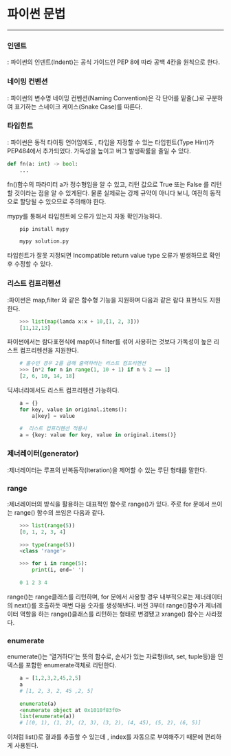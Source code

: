 # 파이썬 문법
------------------------------------------------------------------------------------------------------------------------------------------------------------
### 인덴트
: 파이썬의 인덴트(Indent)는 공식 가이드인 PEP 8에 따라 공백 4칸을 원칙으로 한다.

### 네이밍 컨벤션
: 파이썬의 변수명 네이밍 컨벤션(Naming Convention)은 각 단어를 밑줄(_)로 구분하여 표기하는 스네이크 케이스(Snake Case)를 따른다.

### 타입힌트
: 파이썬은 동적 타이핑 언어임에도 , 타입을 지정할 수 있는 타입힌트(Type Hint)가 PEP484에서 추가되었다.
가독성을 높이고 버그 발생확률을 줄일 수 있다.

```Python
def fn(a: int) -> bool:
    ...
```

fn()함수의 파라미터 a가 정수형임을 알 수 있고, 리턴 값으로 True 또는 False 를 리턴할 것이라는 점을 알 수 있게된다.
물론 실제로는 강제 규약이 아니다 보니, 여전히 동적으로 할당될 수 있으므로 주의해야 한다.

mypy를 통해서 타입힌트에 오류가 있는지 자동 확인가능하다.

```Python
    pip install mypy

    mypy solution.py
```

타입힌트가 잘못 지정되면 Incompatible return value type 오류가 발생하므로 확인 후 수정할 수 있다.

### 리스트 컴프리헨션
:파이썬은 map,filter 와 같은 함수형 기능을 지원하며 다음과 같은 람다 표현식도 지원한다.

```Python
    >>> list(map(lamda x:x + 10,[1, 2, 3]))
    [11,12,13]
```

파이썬에서는 람다표현식에 map이나 filter를 섞어 사용하는 것보다 가독성이 높은 리스트 컴프리헨션을 지원한다.

```Python
    # 홀수인 경우 2를 곱해 출력하라는 리스트 컴프리헨션
    >>> [n*2 for n in range(1, 10 + 1) if n % 2 == 1]
    [2, 6, 10, 14, 18]
```

딕셔너리에서도 리스트 컴프리헨션 가능하다.

```Python
    a = {}
    for key, value in original.items():
        a[key] = value

    #  리스트 컴프리헨션 적용시
    a = {key: value for key, value in original.items()}
```

### 제너레이터(generator)
:제너레이터는 루프의 반복동작(Iteration)을 제어할 수 있는 루틴 형태를 말한다.


### range 
:제너레이터의 방식을 활용하는 대표적인 함수로 range()가 있다. 주로 for 문에서 쓰이는 range() 함수의 쓰임은 다음과 같다.

```Python
    >>> list(range(5))
    [0, 1, 2, 3, 4]
    
    >>> type(range(5))
    <class 'range'>

    >>> for i in range(5):
        print(i, end=' ')
    
    0 1 2 3 4
```
range()는 range클래스를 리턴하며, for 문에서 사용할 경우 내부적으로는 제너레이터의 next()를 호출하듯 매번 다음 숫자를 생성해낸다.
버전 3부터 range()함수가 제너레이터 역할을 하는 range()클래스를 리턴하는 형태로 변경됐고 xrange() 함수는 사라졌다.

### enumerate
enumerate()는 '열거하다'는 뜻의 함수로, 순서가 있는 자료형(list, set, tuple등)을 인덱스를 포함한 enumerate객체로 리턴한다.

```Python
    a = [1,2,3,2,45,2,5]
    a 
    # [1, 2, 3, 2, 45 ,2, 5]
    
    enumerate(a)
    <enumerate object at 0x1010f83f0>
    list(enumerate(a))
    # [(0, 1), (1, 2), (2, 3), (3, 2), (4, 45), (5, 2), (6, 5)]
```

이처럼 list()로 결과를 추출할 수 있는데 , index를 자동으로 부여해주기 때문에 편리하게 사용된다.
